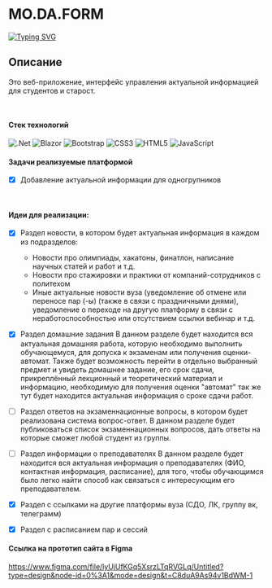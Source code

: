 # MO.DA.FORM
[![Typing SVG](https://readme-typing-svg.demolab.com?font=Fira+Code&pause=1000&color=2AF724&random=false&width=435&lines=%D0%92%D0%B5%D0%B1-%D0%BF%D1%80%D0%B8%D0%BB%D0%BE%D0%B6%D0%B5%D0%BD%D0%B8%D0%B5+%D0%B4%D0%BB%D1%8F+%D0%B0%D0%BA%D1%82%D1%83%D0%B0%D0%BB%D1%8C%D0%BD%D0%BE%D0%B9+%D0%B8%D0%BD%D1%84%D1%8B)](https://git.io/typing-svg)
## Описание
 Это веб-приложение, интерфейс управления актуальной информацией для студентов и старост.
 
 <br/>
 
#### Стек технологий 
![.Net](https://img.shields.io/badge/.NET-5C2D91?style=for-the-badge&logo=.net&logoColor=white) ![Blazor](https://img.shields.io/badge/blazor-%235C2D91.svg?style=for-the-badge&logo=blazor&logoColor=white) ![Bootstrap](https://img.shields.io/badge/bootstrap-%238511FA.svg?style=for-the-badge&logo=bootstrap&logoColor=white) ![CSS3](https://img.shields.io/badge/css3-%231572B6.svg?style=for-the-badge&logo=css3&logoColor=whit) ![HTML5](https://img.shields.io/badge/html5-%23E34F26.svg?style=for-the-badge&logo=html5&logoColor=white) ![JavaScript](https://img.shields.io/badge/javascript-%23323330.svg?style=for-the-badge&logo=javascript&logoColor=%23F7DF1E)

#### Задачи реализуемые платформой 

- [x] Добавление актуальной информации для одногрупников
<br/>

#### Идеи для реализации:

- [x] Раздел новости, в котором будет актуальная информация в каждом из подразделов:
   * Новости про олимпиады, хакатоны, финатлон, написание научных статей и работ и т.д.
   * Новости про стажировки и практики от компаний-сотрудников с политехом
   * Иные актуальные новости вуза (уведомление об отмене или переносе пар (-ы) (также в связи с праздничными днями), уведомление о переходе на другую платформу в связи с неработоспособностью или отсутствием ссылки вебинар и т.д.

- [x] Раздел домашние задания
В данном разделе будет находится вся актуальная домашняя работа, которую необходимо выполнить обучающемуся, для допуска к экзаменам или получения оценки-автомат.
Также будет возможность перейти в отдельно выбранный предмет и увидеть домашнее задание, его срок сдачи, прикреплённый лекционный и теоретический материал и информацию, необходимую для получения оценки "автомат"
так же тут будет находится актуальная информация о сроке сдачи работ.

- [ ] Раздел ответов на экзаменнационные вопросы, в котором будет реализована система вопрос-ответ.
В данном разделе будет публиковаться список экзаменнационных вопросов, дать ответы на которые сможет любой студент из группы.

- [ ] Раздел информации о преподавателях
В данном разделе будет находится вся актуальная информация о преподавателях (ФИО, контактная информация, расписание), для того, чтобы обучающимся было легко найти способ как связаться с интересующим его преподавателем.

- [x] Раздел с ссылками на другие платформы вуза (СДО, ЛК, группу вк, телеграмм)

- [x] Раздел с расписанием пар и сессий

#### Ссылка на прототип сайта в Figma

https://www.figma.com/file/lyUjUfKGq5XsrzLTqRVGLq/Untitled?type=design&node-id=0%3A1&mode=design&t=C8duA9As94v1BdWM-1
